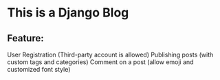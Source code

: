 # This is a Django Blog 
## Feature:
User Registration (Third-party account is allowed) 
Publishing posts (with custom tags and categories)
Comment on a post (allow emoji and customized font style)
